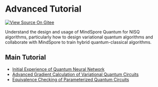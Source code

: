 # Advanced Tutorial

[![View Source On Gitee](https://mindspore-website.obs.cn-north-4.myhuaweicloud.com/website-images/r2.5.0/resource/_static/logo_source_en.svg)](https://gitee.com/mindspore/docs/blob/r2.5.0/docs/mindquantum/docs/source_en/advanced/advanced.md)

Understand the design and usage of MindSpore Quantum for NISQ algorithms, particularly how to design variational quantum algorithms and collaborate with MindSpore to train hybrid quantum-classical algorithms.

## Main Tutorial

<ul>
  <li><a href="initial_experience_of_quantum_neural_network.html">Initial Experience of Quantum Neural Network</a></li>
  <li><a href="get_gradient_of_PQC_with_mindquantum.html">Advanced Gradient Calculation of Variational Quantum Circuits</a></li>
  <li><a href="equivalence_checking_of_PQC.html">Equivalence Checking of Parameterized Quantum Circuits</a></li>
</ul>
